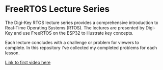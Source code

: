 # FreeRTOS Lecture Series

The Digi-Key RTOS lecture series provides a comprehensive introduction to Real-Time Operating Systems (RTOS). The lectures are presented by Digi-Key and use FreeRTOS on the ESP32 to illustrate key concepts.

Each lecture concludes with a challenge or problem for viewers to complete. In this repository I've collected my completed problems for each lesson.

[Link to first video here](https://www.youtube.com/watch?v=lLg1AgA2Xoo&t=44s)

